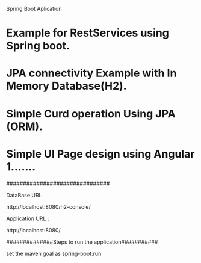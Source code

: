 Spring Boot Aplication 
# Example for RestServices using Spring boot.
# JPA connectivity Example with In Memory Database(H2).
# Simple Curd operation Using JPA (ORM).
# Simple UI Page design using Angular 1.......

###############################

DataBase URL

http://localhost:8080/h2-console/


Application URL :

http://localhost:8080/


##############Steps to run the application###########

set the maven goal as spring-boot:run

